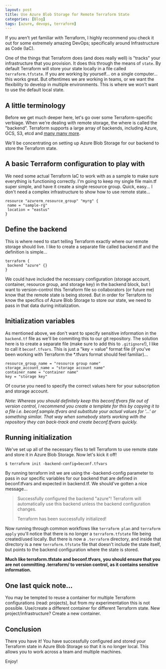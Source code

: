 ```yaml
---
layout: post
title: Use Azure Blob Storage for Remote Terraform State
categories: [Blog]
tags: [azure, devops, terraform]
---
```


If you aren't yet familiar with Terraform, I highly recommend you check it out for some extremely amazing DevOps; specifically around Infrastructure as Code (IaC).

One of the things that Terraform does (and does really well) is "tracks" your infrastructure that you provision. It does this through the means of `state`. By default Terraform will store your state locally in a file called `terraform.tfstate`. If you are working by yourself... on a single computer... this works great. But oftentimes we are working in teams, or we want the flexibility to develop in multiple environments. This is where we won't want to use the default local state.

## A little terminology

Before we get much deeper here, let's go over some Terraform-specific verbiage. When we're dealing with remote storage, the where is called the "backend". Terraform supports a large array of backends, including Azure, GCS, S3, etcd and [many many more](https://www.terraform.io/docs/backends/types/index.html).

We'll be concentrating on setting up Azure Blob Storage for our backend to store the Terraform state.

## A basic Terraform configuration to play with

We need some actual Terraform IaC to work with as a sample to make sure everything is functioning correctly. I'm going to keep my single file main.tf super simple, and have it create a single resource group. Quick, easy... I don't need a complex infrastructure to show how to use remote state...

```
resource "azurerm_resource_group" "myrg" {
 name = "sample-rg"
 location = "eastus"
}
```

## Define the backend

This is where need to start telling Terraform exactly where our remote storage should live. I like to create a separate file called backend.tf and the definition is simple...

```
terraform {
 backend "azure" {}
}
```

We could have included the necessary configuration (storage account, container, resource group, and storage key) in the backend block, but I want to version-control this Terraform file so collaborators (or future me) know that the remote state is being stored. But in order for Terraform to know the specifics of Azure Blob Storage to store our state, we need to pass in that data during initialization.

## Initialization variables

As mentioned above, we don't want to specify sensitive information in the `backend.tf` file as we'll be commiting this to our git repository. The solution here is to create a separate file (make sure to add this to `.gitignore`!), I like to call it `beconf.tfvars`. This is just a "key = value" format file (if you've been working with Terraform the *.tfvars format should feel familiar)...

```
resource_group_name = "resource group name"
storage_account_name = "storage account name"
container_name = "container name"
key = "storage key"
```

Of course you need to specify the correct values here for your subscription and storage account.

*Note: Whereas you should definitely keep this beconf.tfvars file out of version control, I recommend you create a template for this by copying it to a file i.e. beconf.sample.tfvars and substitute your actual values for '...' or something similar. That way when somebody starts working with the repository they can back-track and create beconf.tfvars quickly.*

## Running initialization

We've set up all of the necessary files to tell Terraform to use remote state and store it in Azure Blob Storage. Now let's kick it off!

```
$ terraform init -backend-config=beconf.tfvars
```

By running terraform init we are using the -backend-config parameter to pass in our specific variables for our backend that are defined in beconf.tfvars and expected in backend.tf. We should've gotten a nice message...

> Successfully configured the backend "azure"! Terraform will automatically
> use this backend unless the backend configuration changes.
> 
> Terraform has been successfully initialized!

Now running through common workflows like `terraform plan` and `terraform apply` you'll notice that there is no longer a `terraform.tfstate` file being created/used locally. But there is now a `.terraform` directory, and inside that directory is a new `terraform.tfstate` file that doesn't include the state itself, but points to the backend configuration where the state is stored.

**Much like terraform.tfstate and beconf.tfvars, you should ensure that you are not committing .terraform/ to version control, as it contains sensitive information.**

## One last quick note...

You may be tempted to reuse a container for multiple Terraform configurations (read: projects), but from my experimentation this is not possible. Use/create a different container for different Terraform state. New project/infrastructure? Create a new container.

## Conclusion

There you have it! You have successfully configured and stored your Terraform state in Azure Blob Storage so that it is no longer local. This allows you to work across a team and multiple machines.

Enjoy!
